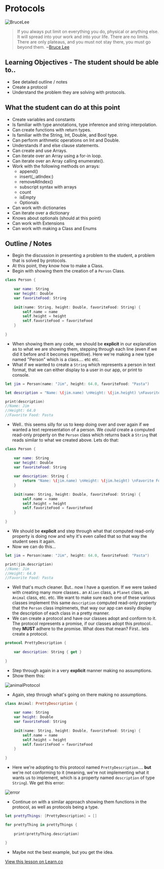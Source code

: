 # Protocols

![BruceLee](http://i.imgur.com/E6LNCK8.jpg?1)  

> If you always put limit on everything you do, physical or anything else. It will spread into your work and into your life. There are no limits. There are only plateaus, and you must not stay there, you must go beyond them. ~[Bruce Lee](https://en.wikipedia.org/wiki/Bruce_Lee)
 

## Learning Objectives - The student should be able to..

* See detailed outline / notes
* Create a protocol
* Understand the problem they are solving with protocols. 


## What the student can do at this point 

* Create variables and constants
* Is familiar with type annotations, type inference and string interpolation.
* Can create functions with return types.
* Is familiar with the String, Int, Double, and Bool type.
* Can perform arithmetic operations on Int and Double.
* Understands if and else clause statements.
* Can create and use Arrays.
* Can iterate over an Array using a for-in loop.
* Can iterate over an Array calling enumerate().
* Work with the following methods on arrays:
	* append()
	* insert(_:atIndex:)
	* removeAtIndex()
	* subscript syntax with arrays
	* count
	* isEmpty
	* Optionals
* Can work with dictionaries 
* Can iterate over a dictionary
* Knows about optionals (should at this point)
* Can work with Extensions
* Can work with making a Class and Enums

## Outline / Notes

*  Begin the discussion in presenting a problem to the student, a problem that is solved by protocols.
* At this point, they know how to make a Class.
* Begin with showing them the creation of a `Person` Class.

```swift
class Person {
    
    var name: String
    var height: Double
    var favoriteFood: String
    
    init(name: String, height: Double, favoriteFood: String) {
        self.name = name
        self.height = height
        self.favoriteFood = favoriteFood
    }
    
}
```

* When showing them any code, we should be **explicit** in our explanation as to what we are showing them, stepping through each line (even if we did it before and it becomes repetitive). Here we're making a new type named "Person" which is a class.... etc etc.
* What if we wanted to create a `String` which represents a person in text format, that we can either display to a user in our app, or print to console.

```swift
let jim = Person(name: "Jim", height: 64.0, favoriteFood: "Pasta")

let description = "Name: \(jim.name) \nHeight: \(jim.height) \nFavorite Food: \(jim.favoriteFood)"

print(description)
//Name: Jim
//Height: 64.0
//Favorite Food: Pasta
```

* Well.. this seems silly for us to keep doing over and over again if we wanted a text representation of a person. We *could* create a computed read-only property on the `Person` class which returns back a `String` that reads similar to what we created above. Lets do that:

```swift
class Person {
    
    var name: String
    var height: Double
    var favoriteFood: String
    
    var description: String {
        return "Name: \(jim.name) \nHeight: \(jim.height) \nFavorite Food: \(jim.favoriteFood)"
    }
    
    init(name: String, height: Double, favoriteFood: String) {
        self.name = name
        self.height = height
        self.favoriteFood = favoriteFood
    }
    
}
```

* We should be **explicit** and step through what that computed read-only property is doing now and why it's even called that so that way the student sees it again.
* Now we can do this...

```swift
let jim = Person(name: "Jim", height: 64.0, favoriteFood: "Pasta")

print(jim.description)
//Name: Jim
//Height: 64.0
//Favorite Food: Pasta
```

* Well that's much cleaner. But.. now I have a question. If we were tasked with creating many more classes.. an `Alien` class, a `Planet` class, an `Animal` class, etc. etc. We want to make sure each one of these various classes implement this same `description` computed read-only property that the `Person` class implmenets, that way our app can easily display the description of each class in a pretty manner.
* We can create a protocol and have our classes adopt and conform to it. The protocol represents a promise, if our classes adopt this protocol.. they **MUST** adhere to the promise. What does that mean? First.. lets create a protocol.

```swift
protocol PrettyDescription {
    
    var description: String { get }
    
}
```

* Step through again in a very **explicit** manner making no assumptions.
* Show them this:

![animalProtocol](http://i.imgur.com/dvWsTq6.png)

* Again, step through what's going on there making no assumptions.

```swift
class Animal: PrettyDescription {
    
    var name: String
    var height: Double
    var favoriteFood: String
    
    init(name: String, height: Double, favoriteFood: String) {
        self.name = name
        self.height = height
        self.favoriteFood = favoriteFood
    }
    
}
```

* Here we're adopting to this protocol named `PrettyDescription`.... **but** we're not conforming to it (meaning, we're not implementing what it wants us to implement, which is a property named `description` of type `String`). We get this error:

![error](http://i.imgur.com/0fsZSVb.png)

* Continue on with a similar approach showing them functions in the protocol, as well as protocols being a type.

```swift
let prettyThings: [PrettyDescription] = []
```

```swift
for prettyThing in prettyThings {
    
    print(prettyThing.description)
    
}
```

* Maybe not the best example, but you get the idea.




<a href='https://learn.co/lessons/Protocols' data-visibility='hidden'>View this lesson on Learn.co</a>
